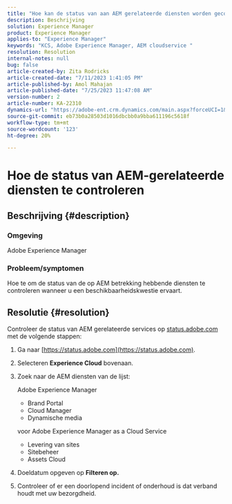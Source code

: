 ```yaml
---
title: "Hoe kan de status van aan AEM gerelateerde diensten worden gecontroleerd?"
description: Beschrijving
solution: Experience Manager
product: Experience Manager
applies-to: "Experience Manager"
keywords: "KCS, Adobe Experience Manager, AEM cloudservice "
resolution: Resolution
internal-notes: null
bug: false
article-created-by: Zita Rodricks
article-created-date: "7/11/2023 1:41:05 PM"
article-published-by: Amol Mahajan
article-published-date: "7/25/2023 11:47:08 AM"
version-number: 2
article-number: KA-22310
dynamics-url: "https://adobe-ent.crm.dynamics.com/main.aspx?forceUCI=1&pagetype=entityrecord&etn=knowledgearticle&id=85864194-f01f-ee11-9cbe-6045bd006239"
source-git-commit: eb73b0a28503d1016dbcbb0a9bba611196c5618f
workflow-type: tm+mt
source-wordcount: '123'
ht-degree: 20%

---
```


# Hoe de status van AEM-gerelateerde diensten te controleren

## Beschrijving {#description}


### Omgeving

Adobe Experience Manager

### Probleem/symptomen

Hoe te om de status van de op AEM betrekking hebbende diensten te controleren wanneer u een beschikbaarheidskwestie ervaart.


## Resolutie {#resolution}


Controleer de status van AEM gerelateerde services op [status.adobe.com](https://status.adobe.com/) met de volgende stappen:

1. Ga naar [https://status.adobe.com](https://status.adobe.com).
2. Selecteren <b>Experience Cloud</b> bovenaan.
3. Zoek naar de AEM diensten van de lijst:


   Adobe Experience Manager

   - Brand Portal
   - Cloud Manager
   - Dynamische media



    voor Adobe Experience Manager as a Cloud Service

   - Levering van sites
   - Sitebeheer
   - Assets Cloud


4. Doeldatum opgeven op <b>Filteren op.</b>
5. Controleer of er een doorlopend incident of onderhoud is dat verband houdt met uw bezorgdheid.

